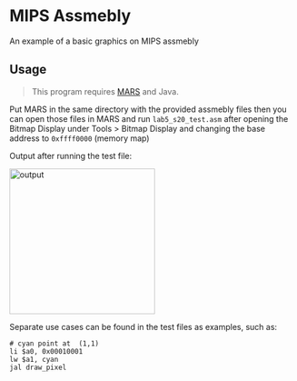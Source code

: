 # MIPS Assmebly
An example of a basic graphics on MIPS assmebly

## Usage

> This program requires [MARS](https://courses.missouristate.edu/KenVollmar/mars/download.htm) and Java.

Put MARS in the same directory with the provided assmebly files
then you can open those files in MARS and run `lab5_s20_test.asm`
after opening the Bitmap Display under Tools > Bitmap Display and
changing the base address to `0xffff0000` (memory map)

Output after running the test file:

<img width="256" alt="output" src="https://user-images.githubusercontent.com/65222208/112745747-828ee500-8f5f-11eb-9c72-dc8a52cd45ac.png">

Separate use cases can be found in the test files as examples, such as:

```
# cyan point at  (1,1)
li $a0, 0x00010001
lw $a1, cyan
jal draw_pixel
```
